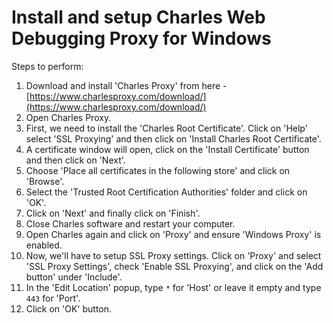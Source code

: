# Install and setup Charles Web Debugging Proxy for Windows

Steps to perform:
1. Download and install 'Charles Proxy' from here - [https://www.charlesproxy.com/download/](https://www.charlesproxy.com/download/)
2. Open Charles Proxy.
3. First, we need to install the 'Charles Root Certificate'. Click on 'Help' select 'SSL Proxying' and then click on 'Install Charles Root Certificate'.
4. A certificate window will open, click on the 'Install Certificate' button and then click on 'Next'.
5. Choose 'Place all certificates in the following store' and click on 'Browse'.
6. Select the 'Trusted Root Certification Authorities' folder and click on 'OK'.
7. Click on 'Next' and finally click on 'Finish'.
8. Close Charles software and restart your computer.
9. Open Charles again and click on 'Proxy' and ensure 'Windows Proxy' is enabled.
10. Now, we'll have to setup SSL Proxy settings. Click on 'Proxy' and select 'SSL Proxy Settings', check 'Enable SSL Proxying', and click on the 'Add button' under 'Include'.
11. In the 'Edit Location' popup, type ``` * ``` for 'Host' or leave it empty and type ``` 443 ``` for 'Port'.
12. Click on 'OK' button.

